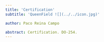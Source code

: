 ```yaml
---
title: 'Certification'
subtitle: 'QueenField ![](../../icon.jpg)'

author: Paco Reina Campo

abstract: Certification. DO-254.
---
```

